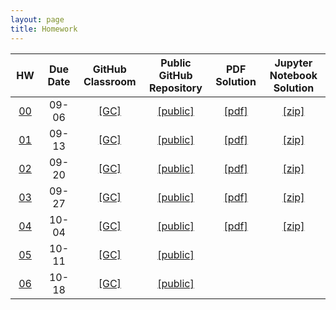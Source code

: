 ```yaml
---
layout: page
title: Homework
---
```


<table>
  <thead>
    <tr>
      <th style="text-align: center; width:50px">HW</th>
      <th style="text-align: center; width:110px">Due Date</th>
      <th style="text-align: center; width:100px">GitHub Classroom</th>
      <th style="text-align: center; width:160px">Public GitHub Repository</th>
      <th style="text-align: center; width:80px">PDF Solution</th>
     <th style="text-align: center; width:160px">Jupyter Notebook Solution</th>
    </tr>
  </thead>
 <tbody>
    <tr>
      <td style="text-align: center"><a href="/docs/assignments/hw00">00</a></td>
      <td style="text-align: center">09-06</td>
      <td style="text-align: center"><a href="https://classroom.github.com/a/2tl5BtAx">[GC]</a></td>
      <td style="text-align: center"><a href="https://github.com/data1010-fall2019/data1010-hw00">[public]</a></td>
      <td style="text-align: center"><a href="/docs/solutions/hw00sol.pdf">[pdf]</a></td>
      <td style="text-align: center"><a href="/docs/solutions/hw01sol.zip">[zip]</a></td>
   </tr>
   <tr>
      <td style="text-align: center"><a href="/docs/assignments/hw01">01</a></td>
      <td style="text-align: center">09-13</td>
      <td style="text-align: center"><a href="https://classroom.github.com/a/MlX_i6Cn">[GC]</a></td>
      <td style="text-align: center"><a href="https://github.com/data1010-fall2019/data1010-hw01">[public]</a></td>
      <td style="text-align: center"><a href="/docs/solutions/hw01sol.pdf">[pdf]</a></td>
      <td style="text-align: center"><a href="/docs/solutions/hw01sol.zip">[zip]</a></td>
   </tr>
   <tr>
      <td style="text-align: center"><a href="/docs/assignments/hw02">02</a></td>
      <td style="text-align: center">09-20</td>
      <td style="text-align: center"><a href="https://classroom.github.com/a/O7kCppvJ">[GC]</a></td>
      <td style="text-align: center"><a href="https://github.com/data1010-fall2019/data1010-hw02">[public]</a></td>
      <td style="text-align: center"><a href="/docs/solutions/hw02sol.pdf">[pdf]</a></td>
      <td style="text-align: center"><a href="/docs/solutions/hw02sol.zip">[zip]</a></td>
   </tr>
   <tr>
      <td style="text-align: center"><a href="/docs/assignments/hw03">03</a></td>
      <td style="text-align: center">09-27</td>
      <td style="text-align: center"><a href="https://classroom.github.com/a/NVyC5ddZ">[GC]</a></td>
      <td style="text-align: center"><a href="https://github.com/data1010-fall2019/data1010-hw03">[public]</a></td>
      <td style="text-align: center"><a href="/docs/solutions/hw03sol.pdf">[pdf]</a></td>
      <td style="text-align: center"><a href="/docs/solutions/hw03sol.zip">[zip]</a></td>
   </tr>
   <tr>
      <td style="text-align: center"><a href="/docs/assignments/hw04">04</a></td>
      <td style="text-align: center">10-04</td>
      <td style="text-align: center"><a href="https://classroom.github.com/a/OyySQWy-">[GC]</a></td>
      <td style="text-align: center"><a href="https://github.com/data1010-fall2019/data1010-hw04">[public]</a></td>
      <td style="text-align: center"><a href="/docs/solutions/hw04sol.pdf">[pdf]</a></td>
      <td style="text-align: center"><a href="/docs/solutions/hw04sol.zip">[zip]</a></td>
   </tr>
   <tr>
      <td style="text-align: center"><a href="/docs/assignments/hw05">05</a></td>
      <td style="text-align: center">10-11</td>
      <td style="text-align: center"><a href="https://classroom.github.com/a/7U1TvpJw">[GC]</a></td>
      <td style="text-align: center"><a href="https://github.com/data1010-fall2019/data1010-hw05">[public]</a></td>
      <td style="text-align: center"></td>
      <td style="text-align: center"></td>
   </tr>
   <tr>
      <td style="text-align: center"><a href="/docs/assignments/hw06">06</a></td>
      <td style="text-align: center">10-18</td>
      <td style="text-align: center"><a href="https://classroom.github.com/a/fZATP_r0">[GC]</a></td>
      <td style="text-align: center"><a href="https://github.com/data1010-fall2019/data1010-hw06">[public]</a></td>
      <td style="text-align: center"></td>
      <td style="text-align: center"></td>
   </tr>
  </tbody>
</table>